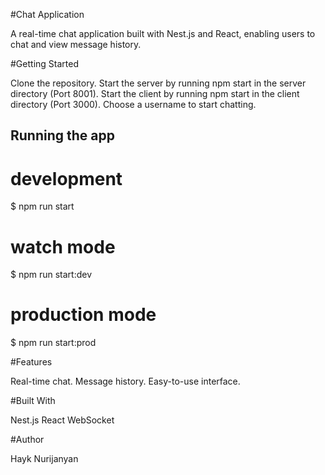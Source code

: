 #Chat Application

A real-time chat application built with Nest.js and React, enabling users to chat and view message history.

#Getting Started

Clone the repository. Start the server by running npm start in the server directory (Port 8001). Start the client by running npm start in the client directory (Port 3000). Choose a username to start chatting.

## Running the app

# development
$ npm run start

# watch mode
$ npm run start:dev

# production mode
$ npm run start:prod

#Features

Real-time chat. Message history. Easy-to-use interface.

#Built With

Nest.js React WebSocket

#Author

Hayk Nurijanyan



